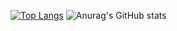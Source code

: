 [![Top Langs](https://github-readme-stats.vercel.app/api/top-langs/?username=puddingii)](https://github.com/anuraghazra/github-readme-stats)
![Anurag's GitHub stats](https://github-readme-stats.vercel.app/api?username=puddingii&show_icons=true&theme=radical)

<!---
puddingii/puddingii is a ✨ special ✨ repository because its `README.md` (this file) appears on your GitHub profile.
You can click the Preview link to take a look at your changes.
--->
